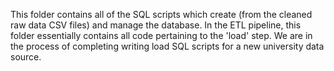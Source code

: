 This folder contains all of the SQL scripts which create (from the cleaned raw data CSV files)
and manage the database. In the ETL pipeline, this folder essentially contains all code pertaining
to the 'load' step. We are in the process of completing writing load SQL scripts for a new 
university data source.
